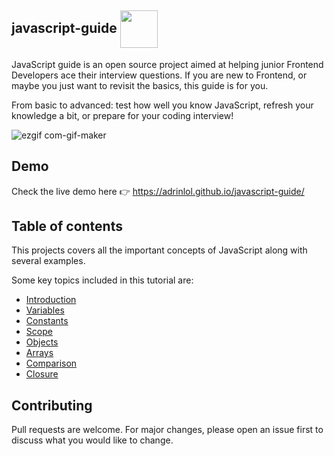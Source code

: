 ## javascript-guide <img height="60" align="center" src="https://img.icons8.com/color/344/javascript.png">

JavaScript guide is an open source project aimed at helping junior Frontend Developers ace their interview questions. If you are new to Frontend, or maybe you just want to revisit the basics, this guide is for you. 

From basic to advanced: test how well you know JavaScript, refresh your knowledge a bit, or prepare for your coding interview! 

![ezgif com-gif-maker](https://user-images.githubusercontent.com/48876996/102694409-4d754700-423a-11eb-9615-af0f6e70d450.gif)

## Demo

Check the live demo here 👉️ https://adrinlol.github.io/javascript-guide/

## Table of contents

This projects covers all the important concepts of JavaScript along with several examples.

Some key topics included in this tutorial are:
 
- [Introduction](https://adrinlol.github.io/javascript-guide/#Introduction)
- [Variables](https://adrinlol.github.io/javascript-guide/#Variables)
- [Constants](https://adrinlol.github.io/javascript-guide/#Constants)
- [Scope](https://adrinlol.github.io/javascript-guide/#Scope)
- [Objects](https://adrinlol.github.io/javascript-guide/#Objects)
- [Arrays](https://adrinlol.github.io/javascript-guide/#Arrays)
- [Comparison](https://adrinlol.github.io/javascript-guide/#Comparison)
- [Closure](https://adrinlol.github.io/javascript-guide/#Closure)

## Contributing

Pull requests are welcome. For major changes, please open an issue first to discuss what you would like to change.
